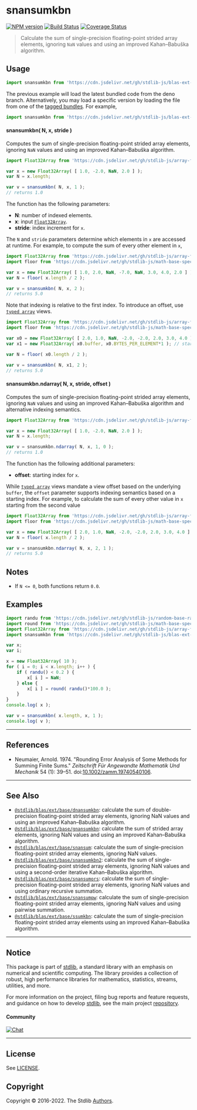 <!--

@license Apache-2.0

Copyright (c) 2020 The Stdlib Authors.

Licensed under the Apache License, Version 2.0 (the "License");
you may not use this file except in compliance with the License.
You may obtain a copy of the License at

   http://www.apache.org/licenses/LICENSE-2.0

Unless required by applicable law or agreed to in writing, software
distributed under the License is distributed on an "AS IS" BASIS,
WITHOUT WARRANTIES OR CONDITIONS OF ANY KIND, either express or implied.
See the License for the specific language governing permissions and
limitations under the License.

-->

# snansumkbn

[![NPM version][npm-image]][npm-url] [![Build Status][test-image]][test-url] [![Coverage Status][coverage-image]][coverage-url] <!-- [![dependencies][dependencies-image]][dependencies-url] -->

> Calculate the sum of single-precision floating-point strided array elements, ignoring `NaN` values and using an improved Kahan–Babuška algorithm.

<section class="intro">

</section>

<!-- /.intro -->



<section class="usage">

## Usage

```javascript
import snansumkbn from 'https://cdn.jsdelivr.net/gh/stdlib-js/blas-ext-base-snansumkbn@deno/mod.js';
```
The previous example will load the latest bundled code from the deno branch. Alternatively, you may load a specific version by loading the file from one of the [tagged bundles](https://github.com/stdlib-js/blas-ext-base-snansumkbn/tags). For example,

```javascript
import snansumkbn from 'https://cdn.jsdelivr.net/gh/stdlib-js/blas-ext-base-snansumkbn@v0.0.9-deno/mod.js';
```

#### snansumkbn( N, x, stride )

Computes the sum of single-precision floating-point strided array elements, ignoring `NaN` values and using an improved Kahan–Babuška algorithm.

```javascript
import Float32Array from 'https://cdn.jsdelivr.net/gh/stdlib-js/array-float32@deno/mod.js';

var x = new Float32Array( [ 1.0, -2.0, NaN, 2.0 ] );
var N = x.length;

var v = snansumkbn( N, x, 1 );
// returns 1.0
```

The function has the following parameters:

-   **N**: number of indexed elements.
-   **x**: input [`Float32Array`][@stdlib/array/float32].
-   **stride**: index increment for `x`.

The `N` and `stride` parameters determine which elements in `x` are accessed at runtime. For example, to compute the sum of every other element in `x`,

```javascript
import Float32Array from 'https://cdn.jsdelivr.net/gh/stdlib-js/array-float32@deno/mod.js';
import floor from 'https://cdn.jsdelivr.net/gh/stdlib-js/math-base-special-floor@deno/mod.js';

var x = new Float32Array( [ 1.0, 2.0, NaN, -7.0, NaN, 3.0, 4.0, 2.0 ] );
var N = floor( x.length / 2 );

var v = snansumkbn( N, x, 2 );
// returns 5.0
```

Note that indexing is relative to the first index. To introduce an offset, use [`typed array`][mdn-typed-array] views.

<!-- eslint-disable stdlib/capitalized-comments -->

```javascript
import Float32Array from 'https://cdn.jsdelivr.net/gh/stdlib-js/array-float32@deno/mod.js';
import floor from 'https://cdn.jsdelivr.net/gh/stdlib-js/math-base-special-floor@deno/mod.js';

var x0 = new Float32Array( [ 2.0, 1.0, NaN, -2.0, -2.0, 2.0, 3.0, 4.0 ] );
var x1 = new Float32Array( x0.buffer, x0.BYTES_PER_ELEMENT*1 ); // start at 2nd element

var N = floor( x0.length / 2 );

var v = snansumkbn( N, x1, 2 );
// returns 5.0
```

#### snansumkbn.ndarray( N, x, stride, offset )

Computes the sum of single-precision floating-point strided array elements, ignoring `NaN` values and using an improved Kahan–Babuška algorithm and alternative indexing semantics.

```javascript
import Float32Array from 'https://cdn.jsdelivr.net/gh/stdlib-js/array-float32@deno/mod.js';

var x = new Float32Array( [ 1.0, -2.0, NaN, 2.0 ] );
var N = x.length;

var v = snansumkbn.ndarray( N, x, 1, 0 );
// returns 1.0
```

The function has the following additional parameters:

-   **offset**: starting index for `x`.

While [`typed array`][mdn-typed-array] views mandate a view offset based on the underlying `buffer`, the `offset` parameter supports indexing semantics based on a starting index. For example, to calculate the sum of every other value in `x` starting from the second value

```javascript
import Float32Array from 'https://cdn.jsdelivr.net/gh/stdlib-js/array-float32@deno/mod.js';
import floor from 'https://cdn.jsdelivr.net/gh/stdlib-js/math-base-special-floor@deno/mod.js';

var x = new Float32Array( [ 2.0, 1.0, NaN, -2.0, -2.0, 2.0, 3.0, 4.0 ] );
var N = floor( x.length / 2 );

var v = snansumkbn.ndarray( N, x, 2, 1 );
// returns 5.0
```

</section>

<!-- /.usage -->

<section class="notes">

## Notes

-   If `N <= 0`, both functions return `0.0`.

</section>

<!-- /.notes -->

<section class="examples">

## Examples

<!-- eslint no-undef: "error" -->

```javascript
import randu from 'https://cdn.jsdelivr.net/gh/stdlib-js/random-base-randu@deno/mod.js';
import round from 'https://cdn.jsdelivr.net/gh/stdlib-js/math-base-special-round@deno/mod.js';
import Float32Array from 'https://cdn.jsdelivr.net/gh/stdlib-js/array-float32@deno/mod.js';
import snansumkbn from 'https://cdn.jsdelivr.net/gh/stdlib-js/blas-ext-base-snansumkbn@deno/mod.js';

var x;
var i;

x = new Float32Array( 10 );
for ( i = 0; i < x.length; i++ ) {
    if ( randu() < 0.2 ) {
        x[ i ] = NaN;
    } else {
        x[ i ] = round( randu()*100.0 );
    }
}
console.log( x );

var v = snansumkbn( x.length, x, 1 );
console.log( v );
```

</section>

<!-- /.examples -->

* * *

<section class="references">

## References

-   Neumaier, Arnold. 1974. "Rounding Error Analysis of Some Methods for Summing Finite Sums." _Zeitschrift Für Angewandte Mathematik Und Mechanik_ 54 (1): 39–51. doi:[10.1002/zamm.19740540106][@neumaier:1974a].

</section>

<!-- /.references -->

<!-- Section for related `stdlib` packages. Do not manually edit this section, as it is automatically populated. -->

<section class="related">

* * *

## See Also

-   <span class="package-name">[`@stdlib/blas/ext/base/dnansumkbn`][@stdlib/blas/ext/base/dnansumkbn]</span><span class="delimiter">: </span><span class="description">calculate the sum of double-precision floating-point strided array elements, ignoring NaN values and using an improved Kahan–Babuška algorithm.</span>
-   <span class="package-name">[`@stdlib/blas/ext/base/gnansumkbn`][@stdlib/blas/ext/base/gnansumkbn]</span><span class="delimiter">: </span><span class="description">calculate the sum of strided array elements, ignoring NaN values and using an improved Kahan–Babuška algorithm.</span>
-   <span class="package-name">[`@stdlib/blas/ext/base/snansum`][@stdlib/blas/ext/base/snansum]</span><span class="delimiter">: </span><span class="description">calculate the sum of single-precision floating-point strided array elements, ignoring NaN values.</span>
-   <span class="package-name">[`@stdlib/blas/ext/base/snansumkbn2`][@stdlib/blas/ext/base/snansumkbn2]</span><span class="delimiter">: </span><span class="description">calculate the sum of single-precision floating-point strided array elements, ignoring NaN values and using a second-order iterative Kahan–Babuška algorithm.</span>
-   <span class="package-name">[`@stdlib/blas/ext/base/snansumors`][@stdlib/blas/ext/base/snansumors]</span><span class="delimiter">: </span><span class="description">calculate the sum of single-precision floating-point strided array elements, ignoring NaN values and using ordinary recursive summation.</span>
-   <span class="package-name">[`@stdlib/blas/ext/base/snansumpw`][@stdlib/blas/ext/base/snansumpw]</span><span class="delimiter">: </span><span class="description">calculate the sum of single-precision floating-point strided array elements, ignoring NaN values and using pairwise summation.</span>
-   <span class="package-name">[`@stdlib/blas/ext/base/ssumkbn`][@stdlib/blas/ext/base/ssumkbn]</span><span class="delimiter">: </span><span class="description">calculate the sum of single-precision floating-point strided array elements using an improved Kahan–Babuška algorithm.</span>

</section>

<!-- /.related -->

<!-- Section for all links. Make sure to keep an empty line after the `section` element and another before the `/section` close. -->


<section class="main-repo" >

* * *

## Notice

This package is part of [stdlib][stdlib], a standard library with an emphasis on numerical and scientific computing. The library provides a collection of robust, high performance libraries for mathematics, statistics, streams, utilities, and more.

For more information on the project, filing bug reports and feature requests, and guidance on how to develop [stdlib][stdlib], see the main project [repository][stdlib].

#### Community

[![Chat][chat-image]][chat-url]

---

## License

See [LICENSE][stdlib-license].


## Copyright

Copyright &copy; 2016-2022. The Stdlib [Authors][stdlib-authors].

</section>

<!-- /.stdlib -->

<!-- Section for all links. Make sure to keep an empty line after the `section` element and another before the `/section` close. -->

<section class="links">

[npm-image]: http://img.shields.io/npm/v/@stdlib/blas-ext-base-snansumkbn.svg
[npm-url]: https://npmjs.org/package/@stdlib/blas-ext-base-snansumkbn

[test-image]: https://github.com/stdlib-js/blas-ext-base-snansumkbn/actions/workflows/test.yml/badge.svg?branch=v0.0.9
[test-url]: https://github.com/stdlib-js/blas-ext-base-snansumkbn/actions/workflows/test.yml?query=branch:v0.0.9

[coverage-image]: https://img.shields.io/codecov/c/github/stdlib-js/blas-ext-base-snansumkbn/main.svg
[coverage-url]: https://codecov.io/github/stdlib-js/blas-ext-base-snansumkbn?branch=main

<!--

[dependencies-image]: https://img.shields.io/david/stdlib-js/blas-ext-base-snansumkbn.svg
[dependencies-url]: https://david-dm.org/stdlib-js/blas-ext-base-snansumkbn/main

-->

[chat-image]: https://img.shields.io/gitter/room/stdlib-js/stdlib.svg
[chat-url]: https://gitter.im/stdlib-js/stdlib/

[stdlib]: https://github.com/stdlib-js/stdlib

[stdlib-authors]: https://github.com/stdlib-js/stdlib/graphs/contributors

[umd]: https://github.com/umdjs/umd
[es-module]: https://developer.mozilla.org/en-US/docs/Web/JavaScript/Guide/Modules

[deno-url]: https://github.com/stdlib-js/blas-ext-base-snansumkbn/tree/deno
[umd-url]: https://github.com/stdlib-js/blas-ext-base-snansumkbn/tree/umd
[esm-url]: https://github.com/stdlib-js/blas-ext-base-snansumkbn/tree/esm
[branches-url]: https://github.com/stdlib-js/blas-ext-base-snansumkbn/blob/main/branches.md

[stdlib-license]: https://raw.githubusercontent.com/stdlib-js/blas-ext-base-snansumkbn/main/LICENSE

[@stdlib/array/float32]: https://github.com/stdlib-js/array-float32/tree/deno

[mdn-typed-array]: https://developer.mozilla.org/en-US/docs/Web/JavaScript/Reference/Global_Objects/TypedArray

[@neumaier:1974a]: https://doi.org/10.1002/zamm.19740540106

<!-- <related-links> -->

[@stdlib/blas/ext/base/dnansumkbn]: https://github.com/stdlib-js/blas-ext-base-dnansumkbn/tree/deno

[@stdlib/blas/ext/base/gnansumkbn]: https://github.com/stdlib-js/blas-ext-base-gnansumkbn/tree/deno

[@stdlib/blas/ext/base/snansum]: https://github.com/stdlib-js/blas-ext-base-snansum/tree/deno

[@stdlib/blas/ext/base/snansumkbn2]: https://github.com/stdlib-js/blas-ext-base-snansumkbn2/tree/deno

[@stdlib/blas/ext/base/snansumors]: https://github.com/stdlib-js/blas-ext-base-snansumors/tree/deno

[@stdlib/blas/ext/base/snansumpw]: https://github.com/stdlib-js/blas-ext-base-snansumpw/tree/deno

[@stdlib/blas/ext/base/ssumkbn]: https://github.com/stdlib-js/blas-ext-base-ssumkbn/tree/deno

<!-- </related-links> -->

</section>

<!-- /.links -->
